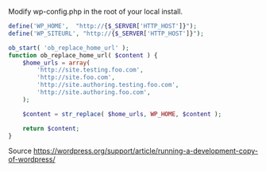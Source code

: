 Modify wp-config.php in the root of your local install.

```php
define('WP_HOME',  "http://{$_SERVER['HTTP_HOST']}");
define('WP_SITEURL', "http://{$_SERVER['HTTP_HOST']}");

ob_start( 'ob_replace_home_url' );
function ob_replace_home_url( $content ) {
    $home_urls = array(
        'http://site.testing.foo.com',
        'http://site.foo.com',
        'http://site.authoring.testing.foo.com',
        'http://site.authoring.foo.com',
    );

    $content = str_replace( $home_urls, WP_HOME, $content );

    return $content;
}
```
Source
https://wordpress.org/support/article/running-a-development-copy-of-wordpress/